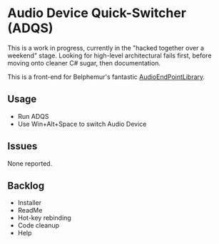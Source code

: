 Audio Device Quick-Switcher (ADQS)
==================================

This is a work in progress, currently in the "hacked together over a weekend" stage. Looking for high-level architectural fails first, before moving onto cleaner C# sugar, then documentation.

This is a front-end for Belphemur's fantastic [AudioEndPointLibrary](https://github.com/Belphemur/AudioEndPointLibrary/).

Usage
-----

* Run ADQS
* Use Win+Alt+Space to switch Audio Device

Issues
------

None reported.

Backlog
-------

* Installer
* ReadMe
* Hot-key rebinding
* Code cleanup
* Help
